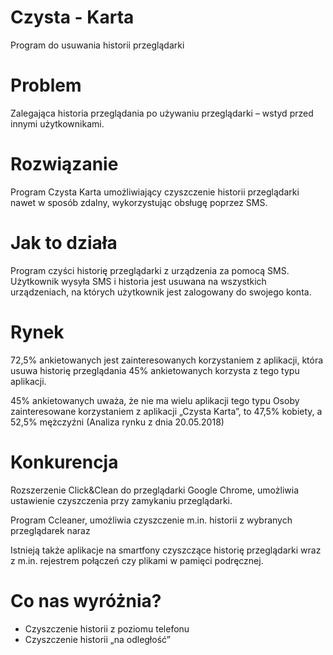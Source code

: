 

# Czysta - Karta

Program do usuwania historii przeglądarki
# Problem

Zalegająca historia przeglądania po używaniu przeglądarki – wstyd przed innymi użytkownikami.
# Rozwiązanie

Program Czysta Karta umożliwiający czyszczenie historii przeglądarki nawet w sposób zdalny, wykorzystując obsługę poprzez SMS.
# Jak to działa

Program czyści historię przeglądarki z urządzenia za pomocą SMS. 
Użytkownik wysyła SMS i historia jest usuwana na wszystkich urządzeniach,
na których użytkownik jest zalogowany do swojego konta. 
# Rynek

72,5% ankietowanych jest zainteresowanych korzystaniem z aplikacji, która usuwa historię przeglądania
45% ankietowanych korzysta z tego typu aplikacji.

45% ankietowanych uważa, że nie ma wielu aplikacji tego typu
Osoby zainteresowane korzystaniem z aplikacji „Czysta Karta”, to 47,5% kobiety, a 52,5% mężczyźni
(Analiza rynku z dnia 20.05.2018)
# Konkurencja

Rozszerzenie Click&Clean do przeglądarki Google Chrome, umożliwia ustawienie czyszczenia przy 
zamykaniu przeglądarki.

Program Ccleaner, umożliwia czyszczenie m.in. historii z wybranych przeglądarek naraz

Istnieją także aplikacje na smartfony czyszczące historię przeglądarki wraz 
z m.in. rejestrem połączeń czy plikami
w pamięci podręcznej.

# Co nas wyróżnia?

- Czyszczenie historii z poziomu telefonu
- Czyszczenie historii „na odległość”















